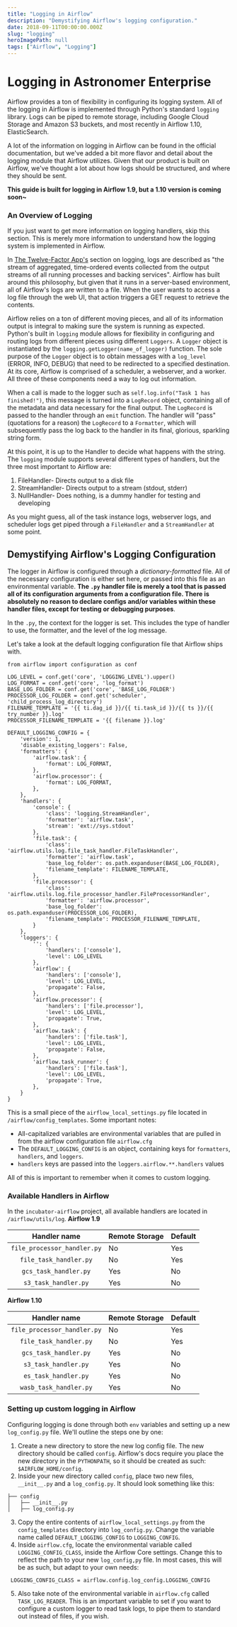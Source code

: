 ```yaml
---
title: "Logging in Airflow"
description: "Demystifying Airflow's logging configuration."
date: 2018-09-11T00:00:00.000Z
slug: "logging"
heroImagePath: null
tags: ["Airflow", "Logging"]
---
```


# Logging in Astronomer Enterprise

Airflow provides a ton of flexibility in configuring its logging system. All of the logging in Airflow is implemented through Python's standard `logging` library. Logs can be piped to remote storage, including Google Cloud Storage and Amazon S3 buckets, and most recently in Airflow 1.10, ElasticSearch.

A lot of the information on logging in Airflow can be found in the official documentation, but we've added a bit more flavor and detail about the logging module that Airflow utilizes. Given that our product is built on Airflow, we've thought a lot about how logs should be structured, and where they should be sent.

**This guide is built for logging in Airflow 1.9, but a 1.10 version is coming soon~**

### An Overview of Logging
If you just want to get more information on logging handlers, skip this section. This is merely more information to understand how the logging system is implemented in Airflow.

In [The Twelve-Factor App's](https://12factor.net/logs) section on logging, logs are described as "the stream of aggregated, time-ordered events collected from the output streams of all running processes and backing services". Airflow has built around this philosophy, but given that it runs in a server-based environment, all of Airflow's logs are written to a file. When the user wants to access a log file through the web UI, that action triggers a GET request to retrieve the contents.

Airflow relies on a ton of different moving pieces, and all of its information output is integral to making sure the system is running as expected. Python's built in `logging` module allows for flexibility in configuring and routing logs from different pieces using different `Loggers`. A `Logger` object is instantiated by the `logging.getLogger(name_of_logger)` function. The sole purpose of the `Logger` object is to obtain messages with a `log_level` (ERROR, INFO, DEBUG) that need to be redirected to a specified destination. At its core, Airflow is comprised of a scheduler, a webserver, and a worker. All three of these components need a way to log out information.

When a call is made to the logger such as `self.log.info("Task 1 has finished!")`, this message is turned into a `LogRecord` object, containing all of the metadata and data necessary for the final output. The `LogRecord` is passed to the handler through an `emit` function. The handler will "pass" (quotations for a reason) the `LogRecord` to a `Formatter`, which will subsequently pass the log back to the handler in its final, glorious, sparkling string form.

At this point, it is up to the Handler to decide what happens with the string. The `logging` module supports several different types of handlers, but the three most important to Airflow are:

1. FileHandler- Directs output to a disk file
2. StreamHandler- Directs output to a stream (stdout, stderr)
3. NullHandler- Does nothing, is a dummy handler for testing and developing

As you might guess, all of the task instance logs, webserver logs, and scheduler logs get piped through a `FileHandler` and a `StreamHandler` at some point.

## Demystifying Airflow's Logging Configuration

The logger in Airflow is configured through a *dictionary-formatted* file. All of the necessary configuration is either set here, or passed into this file as an environmental variable. **The `.py` handler file is merely a tool that is passed all of its configuration arguments from a configuration file. There is absolutely no reason to declare configs and/or variables within these handler files, except for testing or debugging purposes**.

In the `.py`, the context for the logger is set. This includes the type of handler to use, the formatter, and the level of the log message.

Let's take a look at the default logging configuration file that Airflow ships with.
```
from airflow import configuration as conf

LOG_LEVEL = conf.get('core', 'LOGGING_LEVEL').upper()
LOG_FORMAT = conf.get('core', 'log_format')
BASE_LOG_FOLDER = conf.get('core', 'BASE_LOG_FOLDER')
PROCESSOR_LOG_FOLDER = conf.get('scheduler', 'child_process_log_directory')
FILENAME_TEMPLATE = '{{ ti.dag_id }}/{{ ti.task_id }}/{{ ts }}/{{ try_number }}.log'
PROCESSOR_FILENAME_TEMPLATE = '{{ filename }}.log'

DEFAULT_LOGGING_CONFIG = {
    'version': 1,
    'disable_existing_loggers': False,
    'formatters': {
        'airflow.task': {
            'format': LOG_FORMAT,
        },
        'airflow.processor': {
            'format': LOG_FORMAT,
        },
    },
    'handlers': {
        'console': {
            'class': 'logging.StreamHandler',
            'formatter': 'airflow.task',
            'stream': 'ext://sys.stdout'
        },
        'file.task': {
            'class': 'airflow.utils.log.file_task_handler.FileTaskHandler',
            'formatter': 'airflow.task',
            'base_log_folder': os.path.expanduser(BASE_LOG_FOLDER),
            'filename_template': FILENAME_TEMPLATE,
        },
        'file.processor': {
            'class': 'airflow.utils.log.file_processor_handler.FileProcessorHandler',
            'formatter': 'airflow.processor',
            'base_log_folder': os.path.expanduser(PROCESSOR_LOG_FOLDER),
            'filename_template': PROCESSOR_FILENAME_TEMPLATE,
        }
    },
    'loggers': {
        '': {
            'handlers': ['console'],
            'level': LOG_LEVEL
        },
        'airflow': {
            'handlers': ['console'],
            'level': LOG_LEVEL,
            'propagate': False,
        },
        'airflow.processor': {
            'handlers': ['file.processor'],
            'level': LOG_LEVEL,
            'propagate': True,
        },
        'airflow.task': {
            'handlers': ['file.task'],
            'level': LOG_LEVEL,
            'propagate': False,
        },
        'airflow.task_runner': {
            'handlers': ['file.task'],
            'level': LOG_LEVEL,
            'propagate': True,
        },
    }
}
```
This is a small piece of the `airflow_local_settings.py` file located in `/airflow/config_templates`. Some important notes:
- All-capitalized variables are environmental variables that are pulled in from the airflow configuration file `airflow.cfg`
- The `DEFAULT_LOGGING_CONFIG` is an object, containing keys for `formatters`, `handlers`, and `loggers`.
- `handlers` keys are passed into the `loggers.airflow.**.handlers` values

All of this is important to remember when it comes to custom logging.

### Available Handlers in Airflow
In the `incubator-airflow` project, all available handlers are located in `/airflow/utils/log`.
**Airflow 1.9**

|         Handler name        | Remote Storage | Default |
|:---------------------------:|----------------|---------|
| `file_processor_handler.py` | No             | Yes     |
| `file_task_handler.py`      | No             | Yes     |
| `gcs_task_handler.py`       | Yes            | No      |
| `s3_task_handler.py`        | Yes            | No      |

**Airflow 1.10**

|         Handler name        | Remote Storage | Default |
|:---------------------------:|----------------|---------|
| `file_processor_handler.py` | No             | Yes     |
| `file_task_handler.py`      | No             | Yes     |
| `gcs_task_handler.py`       | Yes            | No      |
| `s3_task_handler.py`        | Yes            | No      |
| `es_task_handler.py`        | Yes            | No      |
| `wasb_task_handler.py`      | Yes            | No      |

### Setting up custom logging in Airflow
Configuring logging is done through both `env` variables and setting up a new `log_config.py` file. We'll outline the steps one by one:
1. Create a new directory to store the new log config file. The new directory should be called `config`. Airflow's docs require you place the new directory in the `PYTHONPATH`, so it should be created as such: `$AIRFLOW_HOME/config`.
2. Inside your new directory called `config`, place two new files, `__init__.py` and a `log_config.py`. It should look something like this:
```
├── config
│   ├── __init__.py
│   ├── log_config.py

```
3. Copy the entire contents of `airflow_local_settings.py` from the `config_templates` directory into `log_config.py`. Change the variable name called `DEFAULT_LOGGING_CONFIG` to `LOGGING_CONFIG`.
4. Inside `airflow.cfg`, locate the environmental variable called `LOGGING_CONFIG_CLASS`, inside the Airflow Core settings. Change this to reflect the path to your new `log_config,py` file. In most cases, this will be as such, but adapt to your own needs:
```
 LOGGING_CONFIG_CLASS = airflow.config.log_config.LOGGING_CONFIG
```
5. Also take note of the environmental variable in `airflow.cfg` called `TASK_LOG_READER`. This is an important variable to set if you want to configure a custom logger to read task logs, to pipe them to standard out instead of files, if you wish.
